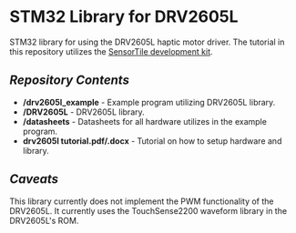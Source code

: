 <h1> STM32 Library for DRV2605L  </h1>

STM32 library for using the DRV2605L haptic motor driver. The tutorial in this repository utilizes the [SensorTile development kit](https://www.st.com/en/evaluation-tools/steval-stlkt01v1.html).



***Repository Contents***
---
- **/drv2605l_example** - Example program utilizing DRV2605L library.
- **/DRV2605L** - DRV2605L library.
- **/datasheets** - Datasheets for all hardware utilizes in the example program.
- **drv2605l tutorial.pdf/.docx** - Tutorial on how to setup hardware and library.

***Caveats***
---
This library currently does not implement the PWM functionality of the DRV2605L. It currently uses the TouchSense2200 waveform library in the DRV2605L's ROM.
